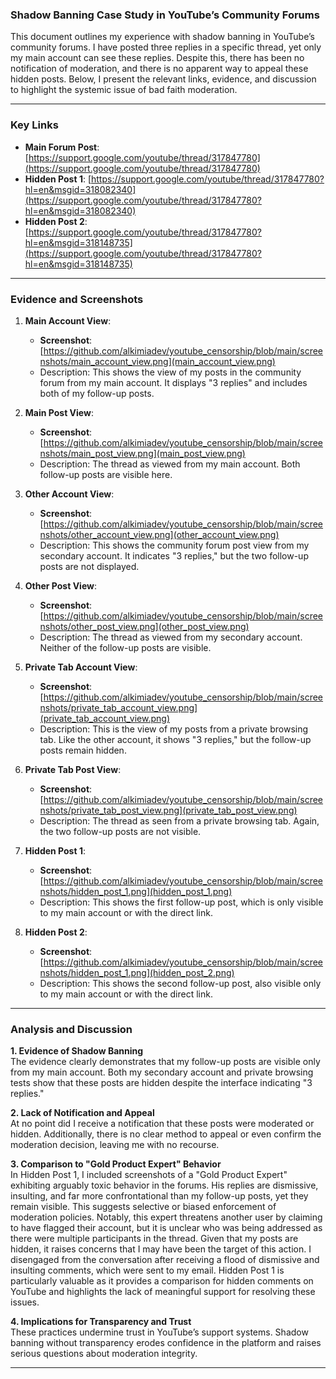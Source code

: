 ### Shadow Banning Case Study in YouTube’s Community Forums

This document outlines my experience with shadow banning in YouTube’s community forums. I have posted three replies in a specific thread, yet only my main account can see these replies. Despite this, there has been no notification of moderation, and there is no apparent way to appeal these hidden posts. Below, I present the relevant links, evidence, and discussion to highlight the systemic issue of bad faith moderation.

---

### Key Links

- **Main Forum Post**: [https://support.google.com/youtube/thread/317847780](https://support.google.com/youtube/thread/317847780)  
- **Hidden Post 1**: [https://support.google.com/youtube/thread/317847780?hl=en&msgid=318082340](https://support.google.com/youtube/thread/317847780?hl=en&msgid=318082340)  
- **Hidden Post 2**: [https://support.google.com/youtube/thread/317847780?hl=en&msgid=318148735](https://support.google.com/youtube/thread/317847780?hl=en&msgid=318148735)

---

### Evidence and Screenshots

1. **Main Account View**:
   - **Screenshot**: [https://github.com/alkimiadev/youtube_censorship/blob/main/screenshots/main_account_view.png](main_account_view.png)
   - Description: This shows the view of my posts in the community forum from my main account. It displays "3 replies" and includes both of my follow-up posts.

2. **Main Post View**:
   - **Screenshot**: [https://github.com/alkimiadev/youtube_censorship/blob/main/screenshots/main_post_view.png](main_post_view.png)
   - Description: The thread as viewed from my main account. Both follow-up posts are visible here.

3. **Other Account View**:
   - **Screenshot**: [https://github.com/alkimiadev/youtube_censorship/blob/main/screenshots/other_account_view.png](other_account_view.png)
   - Description: This shows the community forum post view from my secondary account. It indicates "3 replies," but the two follow-up posts are not displayed.

4. **Other Post View**:
   - **Screenshot**: [https://github.com/alkimiadev/youtube_censorship/blob/main/screenshots/other_post_view.png](other_post_view.png)
   - Description: The thread as viewed from my secondary account. Neither of the follow-up posts are visible.

5. **Private Tab Account View**:
   - **Screenshot**: [https://github.com/alkimiadev/youtube_censorship/blob/main/screenshots/private_tab_account_view.png](private_tab_account_view.png)
   - Description: This is the view of my posts from a private browsing tab. Like the other account, it shows "3 replies," but the follow-up posts remain hidden.

6. **Private Tab Post View**:
   - **Screenshot**: [https://github.com/alkimiadev/youtube_censorship/blob/main/screenshots/private_tab_post_view.png](private_tab_post_view.png)
   - Description: The thread as seen from a private browsing tab. Again, the two follow-up posts are not visible.

7. **Hidden Post 1**:
   - **Screenshot**: [https://github.com/alkimiadev/youtube_censorship/blob/main/screenshots/hidden_post_1.png](hidden_post_1.png)
   - Description: This shows the first follow-up post, which is only visible to my main account or with the direct link.

8. **Hidden Post 2**:
   - **Screenshot**: [https://github.com/alkimiadev/youtube_censorship/blob/main/screenshots/hidden_post_1.png](hidden_post_2.png)
   - Description: This shows the second follow-up post, also visible only to my main account or with the direct link.

---

### Analysis and Discussion

**1. Evidence of Shadow Banning**  
The evidence clearly demonstrates that my follow-up posts are visible only from my main account. Both my secondary account and private browsing tests show that these posts are hidden despite the interface indicating "3 replies."

**2. Lack of Notification and Appeal**  
At no point did I receive a notification that these posts were moderated or hidden. Additionally, there is no clear method to appeal or even confirm the moderation decision, leaving me with no recourse.

**3. Comparison to "Gold Product Expert" Behavior**  
In Hidden Post 1, I included screenshots of a \"Gold Product Expert\" exhibiting arguably toxic behavior in the forums. His replies are dismissive, insulting, and far more confrontational than my follow-up posts, yet they remain visible. This suggests selective or biased enforcement of moderation policies. Notably, this expert threatens another user by claiming to have flagged their account, but it is unclear who was being addressed as there were multiple participants in the thread. Given that my posts are hidden, it raises concerns that I may have been the target of this action. I disengaged from the conversation after receiving a flood of dismissive and insulting comments, which were sent to my email. Hidden Post 1 is particularly valuable as it provides a comparison for hidden comments on YouTube and highlights the lack of meaningful support for resolving these issues.

**4. Implications for Transparency and Trust**  
These practices undermine trust in YouTube’s support systems. Shadow banning without transparency erodes confidence in the platform and raises serious questions about moderation integrity.

---